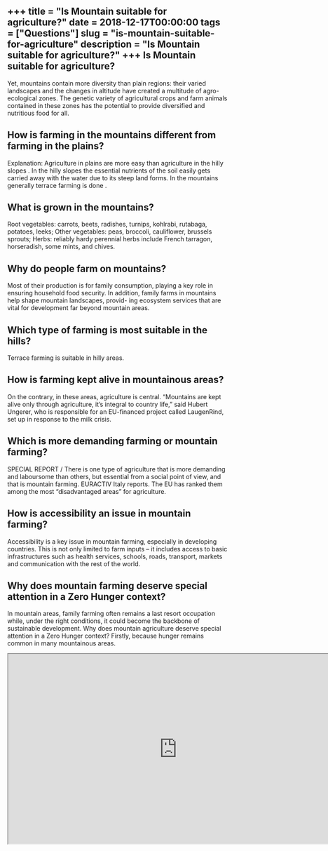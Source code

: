 +++
title = "Is Mountain suitable for agriculture?"
date = 2018-12-17T00:00:00
tags = ["Questions"]
slug = "is-mountain-suitable-for-agriculture"
description = "Is Mountain suitable for agriculture?"
+++
Is Mountain suitable for agriculture?
-------------------------------------

Yet, mountains contain more diversity than plain regions: their varied landscapes and the changes in altitude have created a multitude of agro-ecological zones. The genetic variety of agricultural crops and farm animals contained in these zones has the potential to provide diversified and nutritious food for all.

How is farming in the mountains different from farming in the plains?
---------------------------------------------------------------------

Explanation: Agriculture in plains are more easy than agriculture in the hilly slopes . In the hilly slopes the essential nutrients of the soil easily gets carried away with the water due to its steep land forms. In the mountains generally terrace farming is done .

What is grown in the mountains?
-------------------------------

Root vegetables: carrots, beets, radishes, turnips, kohlrabi, rutabaga, potatoes, leeks; Other vegetables: peas, broccoli, cauliflower, brussels sprouts; Herbs: reliably hardy perennial herbs include French tarragon, horseradish, some mints, and chives.

Why do people farm on mountains?
--------------------------------

Most of their production is for family consumption, playing a key role in ensuring household food security. In addition, family farms in mountains help shape mountain landscapes, provid- ing ecosystem services that are vital for development far beyond mountain areas.

Which type of farming is most suitable in the hills?
----------------------------------------------------

Terrace farming is suitable in hilly areas.

How is farming kept alive in mountainous areas?
-----------------------------------------------

On the contrary, in these areas, agriculture is central. “Mountains are kept alive only through agriculture, it’s integral to country life,” said Hubert Ungerer, who is responsible for an EU-financed project called LaugenRind, set up in response to the milk crisis.

Which is more demanding farming or mountain farming?
----------------------------------------------------

SPECIAL REPORT / There is one type of agriculture that is more demanding and laboursome than others, but essential from a social point of view, and that is mountain farming. EURACTIV Italy reports. The EU has ranked them among the most “disadvantaged areas” for agriculture.

How is accessibility an issue in mountain farming?
--------------------------------------------------

Accessibility is a key issue in mountain farming, especially in developing countries. This is not only limited to farm inputs – it includes access to basic infrastructures such as health services, schools, roads, transport, markets and communication with the rest of the world.

Why does mountain farming deserve special attention in a Zero Hunger context?
-----------------------------------------------------------------------------

In mountain areas, family farming often remains a last resort occupation while, under the right conditions, it could become the backbone of sustainable development. Why does mountain agriculture deserve special attention in a Zero Hunger context? Firstly, because hunger remains common in many mountainous areas.

<iframe allow="accelerometer; autoplay; clipboard-write; encrypted-media; gyroscope; picture-in-picture" allowfullscreen="" class="__youtube_prefs__  epyt-is-override  no-lazyload" data-no-lazy="1" data-origheight="433" data-origwidth="770" data-skipgform_ajax_framebjll="" height="433" id="_ytid_39718" loading="lazy" src="https://www.youtube.com/embed/7TmcXYp8xu4?enablejsapi=1&autoplay=0&cc_load_policy=0&cc_lang_pref=&iv_load_policy=1&loop=0&modestbranding=0&rel=1&fs=1&playsinline=0&autohide=2&theme=dark&color=red&controls=1&" title="YouTube player" width="770"></iframe>